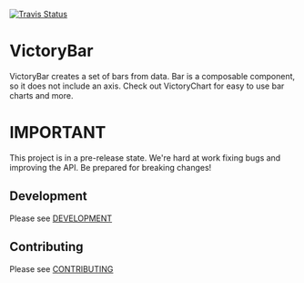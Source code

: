 [![Travis Status][trav_img]][trav_site]

VictoryBar
=============
VictoryBar creates a set of bars from data. Bar is a composable component, so it does not include an axis.  Check out VictoryChart for easy to use bar charts and more.

IMPORTANT
=========

This project is in a pre-release state. We're hard at work fixing bugs and improving the API. Be prepared for breaking changes! 

## Development

Please see [DEVELOPMENT](DEVELOPMENT.md)

## Contributing

Please see [CONTRIBUTING](CONTRIBUTING.md)

[trav_img]: https://api.travis-ci.org/FormidableLabs/victory-bar.svg
[trav_site]: https://travis-ci.org/FormidableLabs/victory-bar

